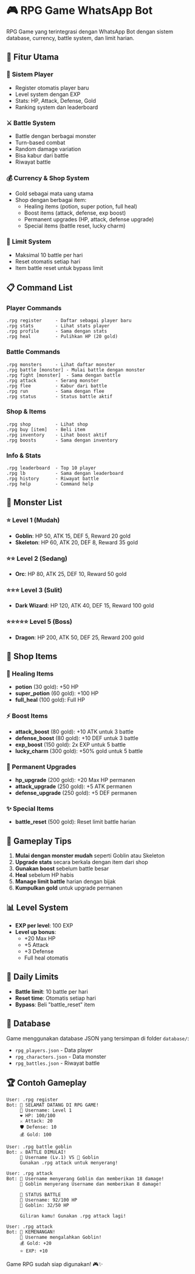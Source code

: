 # 🎮 RPG Game WhatsApp Bot

RPG Game yang terintegrasi dengan WhatsApp Bot dengan sistem database, currency, battle system, dan limit harian.

## 🚀 Fitur Utama

### 👤 **Sistem Player**
- Register otomatis player baru
- Level system dengan EXP
- Stats: HP, Attack, Defense, Gold
- Ranking system dan leaderboard

### ⚔️ **Battle System**
- Battle dengan berbagai monster
- Turn-based combat
- Random damage variation
- Bisa kabur dari battle
- Riwayat battle

### 💰 **Currency & Shop System**
- Gold sebagai mata uang utama
- Shop dengan berbagai item:
  - Healing items (potion, super potion, full heal)
  - Boost items (attack, defense, exp boost)
  - Permanent upgrades (HP, attack, defense upgrade)
  - Special items (battle reset, lucky charm)

### 🎯 **Limit System**
- Maksimal 10 battle per hari
- Reset otomatis setiap hari
- Item battle reset untuk bypass limit

## 📋 Command List

### **Player Commands**
```
.rpg register     - Daftar sebagai player baru
.rpg stats        - Lihat stats player
.rpg profile      - Sama dengan stats
.rpg heal         - Pulihkan HP (20 gold)
```

### **Battle Commands**
```
.rpg monsters     - Lihat daftar monster
.rpg battle [monster] - Mulai battle dengan monster
.rpg fight [monster]  - Sama dengan battle
.rpg attack       - Serang monster
.rpg flee         - Kabur dari battle
.rpg run          - Sama dengan flee
.rpg status       - Status battle aktif
```

### **Shop & Items**
```
.rpg shop         - Lihat shop
.rpg buy [item]   - Beli item
.rpg inventory    - Lihat boost aktif
.rpg boosts       - Sama dengan inventory
```

### **Info & Stats**
```
.rpg leaderboard  - Top 10 player
.rpg lb           - Sama dengan leaderboard
.rpg history      - Riwayat battle
.rpg help         - Command help
```

## 🐉 Monster List

### **⭐ Level 1 (Mudah)**
- **Goblin**: HP 50, ATK 15, DEF 5, Reward 20 gold
- **Skeleton**: HP 60, ATK 20, DEF 8, Reward 35 gold

### **⭐⭐ Level 2 (Sedang)**
- **Orc**: HP 80, ATK 25, DEF 10, Reward 50 gold

### **⭐⭐⭐ Level 3 (Sulit)**
- **Dark Wizard**: HP 120, ATK 40, DEF 15, Reward 100 gold

### **⭐⭐⭐⭐⭐ Level 5 (Boss)**
- **Dragon**: HP 200, ATK 50, DEF 25, Reward 200 gold

## 🛒 Shop Items

### **💊 Healing Items**
- **potion** (30 gold): +50 HP
- **super_potion** (60 gold): +100 HP
- **full_heal** (100 gold): Full HP

### **⚡ Boost Items**
- **attack_boost** (80 gold): +10 ATK untuk 3 battle
- **defense_boost** (80 gold): +10 DEF untuk 3 battle
- **exp_boost** (150 gold): 2x EXP untuk 5 battle
- **lucky_charm** (300 gold): +50% gold untuk 5 battle

### **🔧 Permanent Upgrades**
- **hp_upgrade** (200 gold): +20 Max HP permanen
- **attack_upgrade** (250 gold): +5 ATK permanen
- **defense_upgrade** (250 gold): +5 DEF permanen

### **✨ Special Items**
- **battle_reset** (500 gold): Reset limit battle harian

## 🎯 Gameplay Tips

1. **Mulai dengan monster mudah** seperti Goblin atau Skeleton
2. **Upgrade stats** secara berkala dengan item dari shop
3. **Gunakan boost** sebelum battle besar
4. **Heal** sebelum HP habis
5. **Manage limit battle** harian dengan bijak
6. **Kumpulkan gold** untuk upgrade permanen

## 📊 Level System

- **EXP per level**: 100 EXP
- **Level up bonus**:
  - +20 Max HP
  - +5 Attack
  - +3 Defense
  - Full heal otomatis

## 🔄 Daily Limits

- **Battle limit**: 10 battle per hari
- **Reset time**: Otomatis setiap hari
- **Bypass**: Beli "battle_reset" item

## 💾 Database

Game menggunakan database JSON yang tersimpan di folder `database/`:
- `rpg_players.json` - Data player
- `rpg_characters.json` - Data monster
- `rpg_battles.json` - Riwayat battle

## 🏆 Contoh Gameplay

```
User: .rpg register
Bot: 🎉 SELAMAT DATANG DI RPG GAME!
     👤 Username: Level 1
     ❤️ HP: 100/100
     ⚔️ Attack: 20
     🛡️ Defense: 10
     💰 Gold: 100

User: .rpg battle goblin
Bot: ⚔️ BATTLE DIMULAI!
     👤 Username (Lv.1) VS 👹 Goblin
     Gunakan .rpg attack untuk menyerang!

User: .rpg attack
Bot: 👤 Username menyerang Goblin dan memberikan 18 damage!
     👹 Goblin menyerang Username dan memberikan 8 damage!
     
     🔄 STATUS BATTLE
     👤 Username: 92/100 HP
     👹 Goblin: 32/50 HP
     
     Giliran kamu! Gunakan .rpg attack lagi!

User: .rpg attack
Bot: 🎉 KEMENANGAN!
     👤 Username mengalahkan Goblin!
     💰 Gold: +20
     ⭐ EXP: +10
```

Game RPG sudah siap digunakan! 🎮✨